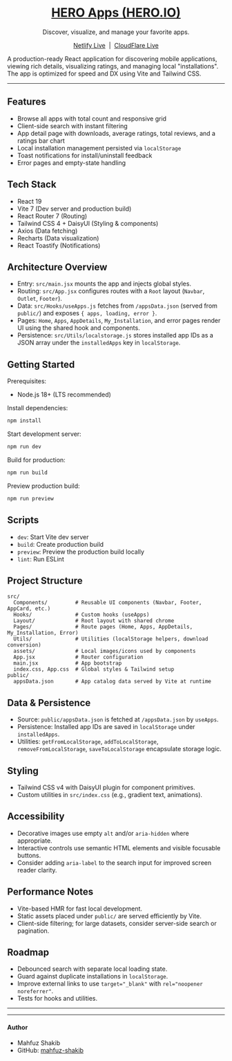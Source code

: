 <div align="center">
  <h1>
    <a href="https://hero-apps-301.netlify.app/">HERO Apps (HERO.IO)</a>
  </h1>
  <p>Discover, visualize, and manage your favorite apps.</p>
  <p style="display:flex; justify-content:center; gap:8px;">
    <a href="https://hero-apps-301.netlify.app/">Netlify Live</a>
    |
    <a href="https://hero-apps-301.pages.dev/">CloudFlare Live</a>
    <!-- |
    <a href="#getting-started">Getting Started</a>
    |
    <a href="#features">Features</a> -->
  </p>
</div>

A production-ready React application for discovering mobile applications, viewing rich details, visualizing ratings, and managing local "installations". The app is optimized for speed and DX using Vite and Tailwind CSS.

---

## Features
- Browse all apps with total count and responsive grid
- Client-side search with instant filtering
- App detail page with downloads, average ratings, total reviews, and a ratings bar chart
- Local installation management persisted via `localStorage`
- Toast notifications for install/uninstall feedback
- Error pages and empty-state handling

## Tech Stack
- React 19
- Vite 7 (Dev server and production build)
- React Router 7 (Routing)
- Tailwind CSS 4 + DaisyUI (Styling & components)
- Axios (Data fetching)
- Recharts (Data visualization)
- React Toastify (Notifications)

## Architecture Overview
- Entry: `src/main.jsx` mounts the app and injects global styles.
- Routing: `src/App.jsx` configures routes with a `Root` layout (`Navbar`, `Outlet`, `Footer`).
- Data: `src/Hooks/useApps.js` fetches from `/appsData.json` (served from `public/`) and exposes `{ apps, loading, error }`.
- Pages: `Home`, `Apps`, `AppDetails`, `My_Installation`, and error pages render UI using the shared hook and components.
- Persistence: `src/Utils/localstorage.js` stores installed app IDs as a JSON array under the `installedApps` key in `localStorage`.

## Getting Started

Prerequisites:
- Node.js 18+ (LTS recommended)

Install dependencies:
```bash
npm install
```

Start development server:
```bash
npm run dev
```

Build for production:
```bash
npm run build
```

Preview production build:
```bash
npm run preview
```

## Scripts
- `dev`: Start Vite dev server
- `build`: Create production build
- `preview`: Preview the production build locally
- `lint`: Run ESLint

## Project Structure
```text
src/
  Components/         # Reusable UI components (Navbar, Footer, AppCard, etc.)
  Hooks/              # Custom hooks (useApps)
  Layout/             # Root layout with shared chrome
  Pages/              # Route pages (Home, Apps, AppDetails, My_Installation, Error)
  Utils/              # Utilities (localStorage helpers, download conversion)
  assets/             # Local images/icons used by components
  App.jsx             # Router configuration
  main.jsx            # App bootstrap
  index.css, App.css  # Global styles & Tailwind setup
public/
  appsData.json       # App catalog data served by Vite at runtime
```

## Data & Persistence
- Source: `public/appsData.json` is fetched at `/appsData.json` by `useApps`.
- Persistence: Installed app IDs are saved in `localStorage` under `installedApps`.
- Utilities: `getFromLocalStorage`, `addToLocalStorage`, `removeFromLocalStorage`, `saveToLocalStorage` encapsulate storage logic.

## Styling
- Tailwind CSS v4 with DaisyUI plugin for component primitives.
- Custom utilities in `src/index.css` (e.g., gradient text, animations).

## Accessibility
- Decorative images use empty `alt` and/or `aria-hidden` where appropriate.
- Interactive controls use semantic HTML elements and visible focusable buttons.
- Consider adding `aria-label` to the search input for improved screen reader clarity.

## Performance Notes
- Vite-based HMR for fast local development.
- Static assets placed under `public/` are served efficiently by Vite.
- Client-side filtering; for large datasets, consider server-side search or pagination.

## Roadmap
- Debounced search with separate local loading state.
- Guard against duplicate installations in `localStorage`.
- Improve external links to use `target="_blank"` with `rel="noopener noreferrer"`.
- Tests for hooks and utilities.
---
---
#### Author
- Mahfuz Shakib
- GitHub: [mahfuz-shakib](https://github.com/mahfuz-shakib)

